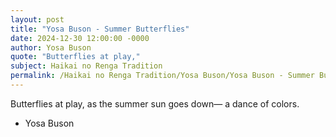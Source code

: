 ```yaml
---
layout: post
title: "Yosa Buson - Summer Butterflies"
date: 2024-12-30 12:00:00 -0000
author: Yosa Buson
quote: "Butterflies at play,"
subject: Haikai no Renga Tradition
permalink: /Haikai no Renga Tradition/Yosa Buson/Yosa Buson - Summer Butterflies
---
```


Butterflies at play,
as the summer sun goes down—
a dance of colors.

- Yosa Buson
